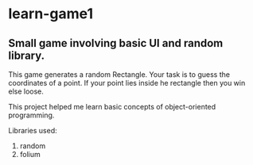 # learn-game1
## Small game involving basic UI and random library.

This game generates a random Rectangle. Your task is to guess the coordinates of a point. If your point lies inside he rectangle then you win else loose.

This project helped me learn basic concepts of object-oriented programming.

Libraries used:
1. random
2. folium
